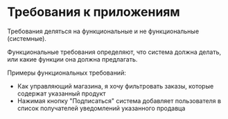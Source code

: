 # Требования к приложениям

Требования деляться на функциональные и не функциональные (системные).

Функциональные требования определяют, что система должна делать, или какие функции она должна предлагать.

Примеры функциональных требований:

- Как управляющий магазина, я хочу фильтровать заказы, которые содержат указанный продукт
- Нажимая кнопку "Подписаться" система добавляет пользователя в список получателей уведомлений указанного продавца
